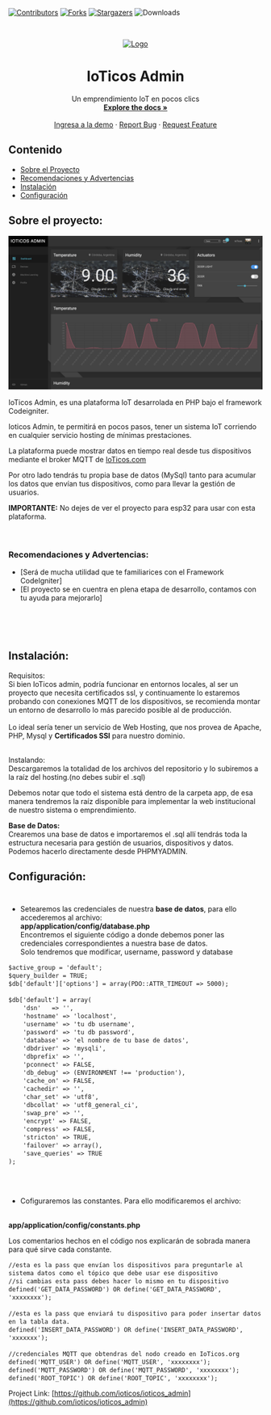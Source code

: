
[![Contributors][contributors-shield]][contributors-url]
[![Forks][forks-shield]][forks-url]
[![Stargazers][stars-shield]][stars-url]
![Downloads][down-shield]

<!-- MARKDOWN LINKS & IMAGES -->
<!-- https://www.markdownguide.org/basic-syntax/#reference-style-links -->
[contributors-shield]: https://img.shields.io/github/contributors/ioticos/ioticos_admin?style=plastic
[contributors-url]: https://github.com/ioticos/ioticos_admin/graphs/contributors
[forks-shield]: https://img.shields.io/github/forks/ioticos/ioticos_admin?label=Fork&style=plastic
[forks-url]: https://github.com/ioticos/ioticos-admin/network/members
[stars-shield]: https://img.shields.io/github/stars/ioticos/ioticos_admin?style=plastic
[stars-url]: https://github.com/ioticos/ioticos_admin/stargazers
[down-shield]: https://img.shields.io/github/downloads/ioticos/ioticos_admin/total?style=plastic



<!-- PROJECT LOGO -->
<br />
<p align="center">
  <a href="https://github.com/ioticos/ioticos_admin">
    <img src="https://ioticos.org/images/files/illustrator-featured-img-1.png" alt="Logo" width="380" >
  </a>

  <h1 align="center">IoTicos Admin</h1>

  <p align="center">
    Un emprendimiento IoT en pocos clics
    <br/>
    <a href="https://github.com/github_username/repo"><strong>Explore the docs »</strong></a>
    <br/>
    <br/>
    <a href="https://ioticosadmin.ml/app/">Ingresa a la demo</a>
    ·
    <a href="https://github.com/ioticos/ioticos_admin/issues">Report Bug</a>
    ·
    <a href="https://github.com/ioticos/ioticos_admin/issues">Request Feature</a>
  </p>
</p>



<!-- TABLE OF CONTENTS -->
## Contenido

* [Sobre el Proyecto](#sobre-el-proyecto)
* [Recomendaciones y Advertencias](#recomendaciones-y-advertencias)
* [Instalación](#Instalación)
* [Configuración](#Configuración)




<!-- ABOUT THE PROJECT -->
## Sobre el proyecto:

<p align="center">
  <img src="images/dashboard.jpg" alt="Logo" >
</p>

IoTicos Admin, es una plataforma IoT desarrolada en PHP bajo el framework Codeigniter.<br>

Ioticos Admin, te permitirá en pocos pasos, tener un sistema IoT corriendo en cualquier servicio hosting de mínimas prestaciones.<br>

La plataforma puede mostrar datos en tiempo real desde tus dispositivos mediante el broker MQTT de <a href="https://ioticos.org">IoTicos.com</a> <br>

Por otro lado tendrás tu propia base de datos (MySql) tanto para acumular los datos que envían tus dispositivos, como para llevar la gestión de usuarios.<br>

**IMPORTANTE:** No dejes de ver el proyecto para esp32 para usar con esta plataforma.<br><br><br>



### Recomendaciones y Advertencias:

* [Será de mucha utilidad que te familiarices con el Framework CodeIgniter]
* [El proyecto se en cuentra en plena etapa de desarrollo, contamos con tu ayuda para mejorarlo]


<br><br><br>

<!-- GETTING STARTED -->
## Instalación:

Requisitos:<br>
Si bien IoTicos admin, podría funcionar en entornos locales, al ser un proyecto que necesita certificados ssl, y continuamente lo estaremos probando con conexiones MQTT de los dispositivos, se recomienda montar un entorno de desarrollo lo más parecido posible al de producción. <br><br>
Lo ideal sería tener un servicio de Web Hosting, que nos provea de Apache, PHP, Mysql y **Certificados SSl** para nuestro dominio.<br><br>

Instalando:<br>
Descargaremos la totalidad de los archivos del repositorio y lo subiremos a la raíz del hosting.(no debes subir el .sql)<br>

Debemos notar que todo el sistema está dentro de la carpeta app, de esa manera tendremos la raíz disponible para implementar la web institucional de nuestro sistema o emprendimiento.<br>

**Base de Datos:**<br>
Crearemos una base de datos e importaremos el .sql allí tendrás toda la estructura necesaria para gestión de usuarios, dispositivos y datos. Podemos hacerlo directamente desde PHPMYADMIN.

## Configuración:<br><br>
- Setearemos las credenciales de nuestra **base de datos**, para ello accederemos al archivo:<br>
**app/application/config/database.php** <br>
Encontremos el siguiente código a donde debemos poner las credenciales correspondientes a nuestra base de datos.<br>
Solo tendremos que modificar, username, password y database <br>

```
$active_group = 'default';
$query_builder = TRUE;
$db['default']['options'] = array(PDO::ATTR_TIMEOUT => 5000);

$db['default'] = array(
	'dsn'	=> '',
	'hostname' => 'localhost',
	'username' => 'tu db username',
	'password' => 'tu db password',
	'database' => 'el nombre de tu base de datos',
	'dbdriver' => 'mysqli',
	'dbprefix' => '',
	'pconnect' => FALSE,
	'db_debug' => (ENVIRONMENT !== 'production'),
	'cache_on' => FALSE,
	'cachedir' => '',
	'char_set' => 'utf8',
	'dbcollat' => 'utf8_general_ci',
	'swap_pre' => '',
	'encrypt' => FALSE,
	'compress' => FALSE,
	'stricton' => TRUE,
	'failover' => array(),
	'save_queries' => TRUE
);
```
<br><br>
- Cofiguraremos las constantes. Para ello modificaremos el archivo:<br><br>

**app/application/config/constants.php** <br>

Los comentarios hechos en el código nos explicarán de sobrada manera para qué sirve cada constante.<br>
```
//esta es la pass que envían los dispositivos para preguntarle al sistema datos como el tópico que debe usar ese dispositivo
//si cambias esta pass debes hacer lo mismo en tu dispositivo
defined('GET_DATA_PASSWORD') OR define('GET_DATA_PASSWORD', 'xxxxxxxx');

//esta es la pass que enviará tu dispositivo para poder insertar datos en la tabla data.
defined('INSERT_DATA_PASSWORD') OR define('INSERT_DATA_PASSWORD', 'xxxxxxx');

//credenciales MQTT que obtendras del nodo creado en IoTicos.org
defined('MQTT_USER') OR define('MQTT_USER', 'xxxxxxxx');
defined('MQTT_PASSWORD') OR define('MQTT_PASSWORD', 'xxxxxxxx');
defined('ROOT_TOPIC') OR define('ROOT_TOPIC', 'xxxxxxxx');
```

Project Link: [https://github.com/ioticos/ioticos_admin](https://github.com/ioticos/ioticos_admin)






